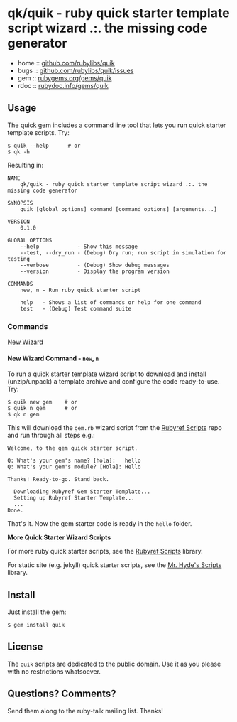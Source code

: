 # qk/quik - ruby quick starter template script wizard .:. the missing code generator

* home  :: [github.com/rubylibs/quik](https://github.com/rubylibs/quik)
* bugs  :: [github.com/rubylibs/quik/issues](https://github.com/rubylibs/quik/issues)
* gem   :: [rubygems.org/gems/quik](https://rubygems.org/gems/quik)
* rdoc  :: [rubydoc.info/gems/quik](http://rubydoc.info/gems/quik)


## Usage

The quick gem includes a command line tool that lets you
run quick starter template scripts. Try:

```
$ quik --help      # or
$ qk -h
```

Resulting in:

```
NAME
    qk/quik - ruby quick starter template script wizard .:. the missing code generator

SYNOPSIS
    quik [global options] command [command options] [arguments...]

VERSION
    0.1.0

GLOBAL OPTIONS
    --help            - Show this message
    --test, --dry_run - (Debug) Dry run; run script in simulation for testing
    --verbose         - (Debug) Show debug messages
    --version         - Display the program version

COMMANDS
    new, n - Run ruby quick starter script

    help   - Shows a list of commands or help for one command
    test   - (Debug) Test command suite
```


### Commands

[New Wizard](#new-wizard-command---new-n)

#### New Wizard Command - `new`, `n`

To run a quick starter template wizard script
to download and install (unzip/unpack) a template archive and configure
the code ready-to-use. Try:


```
$ quik new gem    # or
$ quik n gem      # or
$ qk n gem
```

This will download the `gem.rb` wizard script
from the [Rubyref Scripts](https://github.com/rubyref/scripts) repo
and run through all steps e.g.:

```
Welcome, to the gem quick starter script.

Q: What's your gem's name? [hola]:   hello
Q: What's your gem's module? [Hola]: Hello

Thanks! Ready-to-go. Stand back.

  Downloading Rubyref Gem Starter Template...
  Setting up Rubyref Starter Template...
  ...
Done.
```

That's it. Now the gem starter code is ready in the `hello`
folder.


**More Quick Starter Wizard Scripts**

For more ruby quick starter scripts, see the [Rubyref Scripts](https://github.com/rubyref/scripts) library.

For static site (e.g. jekyll) quick starter scripts, see the  [Mr. Hyde's Scripts](https://github.com/mrhydescripts/scripts) library.



## Install

Just install the gem:

    $ gem install quik


## License

The `quik` scripts are dedicated to the public domain.
Use it as you please with no restrictions whatsoever.

## Questions? Comments?

Send them along to the ruby-talk mailing list.
Thanks!
